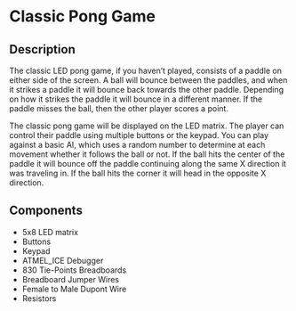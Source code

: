 # Classic Pong Game

## Description
The classic LED pong game, if you haven’t played, consists of a paddle on either side of the screen. A ball will bounce between the paddles, and when it strikes a paddle it will bounce back towards the other paddle. Depending on how it strikes the paddle it will bounce in a different manner. If the paddle misses the ball, then the other player scores a point.

The classic pong game will be displayed on the LED matrix. The player can control their paddle using multiple buttons or the keypad. You can play against a basic AI, which uses a random number to determine at each movement whether it follows the ball or not. If the ball hits the center of the paddle it will bounce off the paddle continuing along the same X direction it was traveling in. If the ball hits the corner it will head in the opposite X direction.

## Components
- 5x8 LED matrix
- Buttons
- Keypad
- ATMEL_ICE Debugger
- 830 Tie-Points Breadboards
- Breadboard Jumper Wires
- Female to Male Dupont Wire
- Resistors
